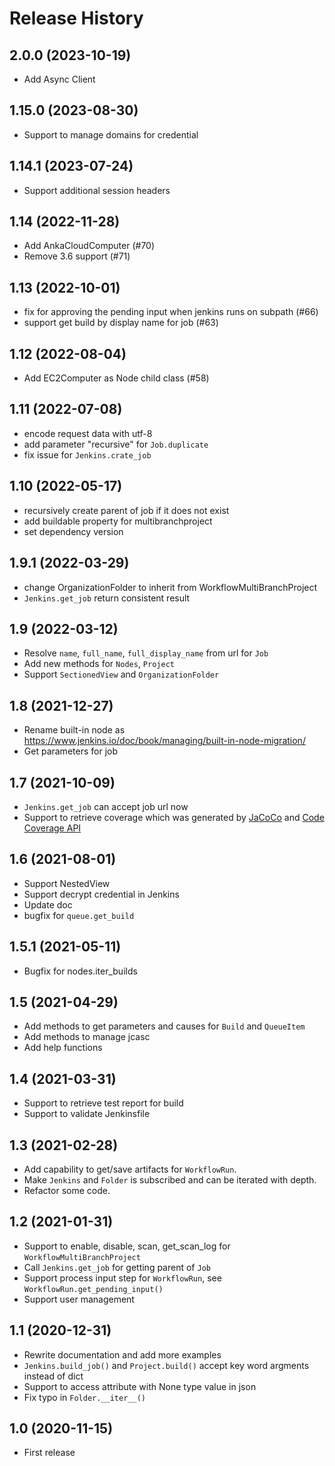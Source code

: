 Release History
===============
2.0.0 (2023-10-19)
-------------------
- Add Async Client

1.15.0 (2023-08-30)
-------------------
- Support to manage domains for credential

1.14.1 (2023-07-24)
-------------------
- Support additional session headers

1.14 (2022-11-28)
-----------------
- Add AnkaCloudComputer (#70)
- Remove 3.6 support (#71)

1.13 (2022-10-01)
-----------------
- fix for approving the pending input when jenkins runs on subpath (#66)
- support get build by display name for job (#63)

1.12 (2022-08-04)
-----------------
- Add EC2Computer as Node child class (#58)

1.11 (2022-07-08)
-----------------
- encode request data with utf-8
- add parameter "recursive" for `Job.duplicate`
- fix issue for `Jenkins.crate_job`

1.10 (2022-05-17)
-----------------
- recursively create parent of job if it does not exist
- add buildable property for multibranchproject
- set dependency version

1.9.1 (2022-03-29)
-------------------
- change OrganizationFolder to inherit from WorkflowMultiBranchProject
- `Jenkins.get_job` return consistent result

1.9 (2022-03-12)
-----------------
- Resolve `name`, `full_name`, `full_display_name` from url for `Job`
- Add new methods for `Nodes`, `Project`
- Support `SectionedView` and `OrganizationFolder`

1.8 (2021-12-27)
-----------------
- Rename built-in node as https://www.jenkins.io/doc/book/managing/built-in-node-migration/
- Get parameters for job

1.7 (2021-10-09)
-----------------
- `Jenkins.get_job` can accept job url now
- Support to retrieve coverage which was generated by [JaCoCo](https://plugins.jenkins.io/jacoco/) and [Code Coverage API](https://plugins.jenkins.io/code-coverage-api/)

1.6 (2021-08-01)
-----------------
- Support NestedView
- Support decrypt credential in Jenkins
- Update doc
- bugfix for `queue.get_build`

1.5.1 (2021-05-11)
-------------------
- Bugfix for nodes.iter_builds

1.5 (2021-04-29)
-----------------
- Add methods to get parameters and causes for `Build` and `QueueItem`
- Add methods to manage jcasc
- Add help functions

1.4 (2021-03-31)
-----------------
- Support to retrieve test report for build
- Support to validate Jenkinsfile

1.3 (2021-02-28)
-----------------
- Add capability to get/save artifacts for `WorkflowRun`.
- Make `Jenkins` and `Folder` is subscribed and can be iterated with depth.
- Refactor some code.

1.2 (2021-01-31)
----------------
- Support to enable, disable, scan, get_scan_log for `WorkflowMultiBranchProject`
- Call `Jenkins.get_job` for getting parent of `Job`
- Support process input step for `WorkflowRun`,  see `WorkflowRun.get_pending_input()`
- Support user management

1.1 (2020-12-31)
-----------------
- Rewrite documentation and add more examples
- `Jenkins.build_job()` and `Project.build()` accept key word argments instead of dict
- Support to access attribute with None type value in json
- Fix typo in `Folder.__iter__()`

1.0 (2020-11-15)
------------------
- First release

